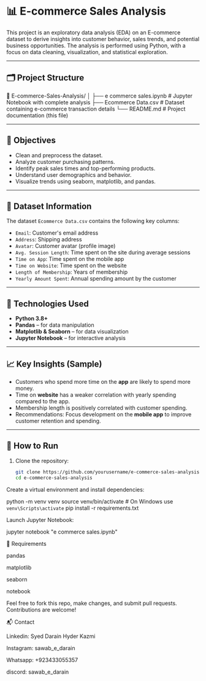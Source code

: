 # 📊 E-commerce Sales Analysis

This project is an exploratory data analysis (EDA) on an E-commerce dataset to derive insights into customer behavior, sales trends, and potential business opportunities. The analysis is performed using Python, with a focus on data cleaning, visualization, and statistical exploration.

---

## 🗂️ Project Structure

📁 E-commerce-Sales-Analysis/
│
├── e commerce sales.ipynb # Jupyter Notebook with complete analysis
├── Ecommerce Data.csv # Dataset containing e-commerce transaction details
└── README.md # Project documentation (this file)

---

## 📌 Objectives

- Clean and preprocess the dataset.
- Analyze customer purchasing patterns.
- Identify peak sales times and top-performing products.
- Understand user demographics and behavior.
- Visualize trends using seaborn, matplotlib, and pandas.

---

## 🧾 Dataset Information

The dataset `Ecommerce Data.csv` contains the following key columns:

- `Email`: Customer's email address
- `Address`: Shipping address
- `Avatar`: Customer avatar (profile image)
- `Avg. Session Length`: Time spent on the site during average sessions
- `Time on App`: Time spent on the mobile app
- `Time on Website`: Time spent on the website
- `Length of Membership`: Years of membership
- `Yearly Amount Spent`: Annual spending amount by the customer

---

## 🧪 Technologies Used

- **Python 3.8+**
- **Pandas** – for data manipulation
- **Matplotlib & Seaborn** – for data visualization
- **Jupyter Notebook** – for interactive analysis

---

## 📈 Key Insights (Sample)

- Customers who spend more time on the **app** are likely to spend more money.
- Time on **website** has a weaker correlation with yearly spending compared to the app.
- Membership length is positively correlated with customer spending.
- Recommendations: Focus development on the **mobile app** to improve customer retention and spending.

---

## 🚀 How to Run

1. Clone the repository:
   ```bash
   git clone https://github.com/yourusername/e-commerce-sales-analysis.git
   cd e-commerce-sales-analysis

Create a virtual environment and install dependencies:

python -m venv venv
source venv/bin/activate  # On Windows use `venv\Scripts\activate`
pip install -r requirements.txt

Launch Jupyter Notebook:

jupyter notebook "e commerce sales.ipynb"

📄 Requirements

pandas  

matplotlib  

seaborn  

notebook

Feel free to fork this repo, make changes, and submit pull requests. Contributions are welcome!

📬 Contact

Linkedin: Syed Darain Hyder Kazmi  

Instagram: sawab_e_darain  

Whatsapp: +923433055357  

discord: sawab_e_darain
